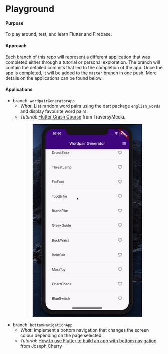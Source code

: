 # Playground
#### Purpose 
To play around, test, and learn Flutter and Firebase.
#### Approach
Each branch of this repo will represent a different application that was completed either through a tutorial or personal exploration. The branch will contain the detailed commits that led to the completion of the app. Once the app is completed, it will be added to the `master` branch in one push. More details on the applications can be found below.
#### Applications
- branch: `wordpairGeneratorApp`
   - _What_: List random word pairs using the dart package `english_words` and display favourite word pairs.
   - _Tutorial:_ [Flutter Crash Course](https://www.youtube.com/watch?v=1gDhl4leEzA) from TraversyMedia.
     > <img src="./wordpair_generator/demo.gif" alt="A demo of the WordPair Generator app" width="350px"/>
- branch: `bottomNavigationApp`
  - _What_: Implement a bottom navigation that changes the screen colour depending on the page selected.
  - _Tutorial_: [How to use Flutter to build an app with bottom navigation](https://willowtreeapps.com/ideas/how-to-use-flutter-to-build-an-app-with-bottom-navigation) from Joseph Cherry
  
